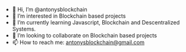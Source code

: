 - 👋 Hi, I’m @antonysblockchain
- 👀 I’m interested in Blockchain based projects
- 🌱 I’m currently learning Javascript, Blockchain and Descentralized Systems.
- 💞️ I’m looking to collaborate on Blockchain based projects
- 📫 How to reach me: antonysblockchain@gmail.com

<!---
antonysblockchain/antonysblockchain is a ✨ special ✨ repository because its `README.md` (this file) appears on your GitHub profile.
You can click the Preview link to take a look at your changes.
--->

